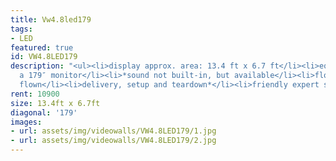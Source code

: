 ```yaml
---
title: Vw4.8led179
tags:
- LED
featured: true
id: VW4.8LED179
description: "<ul><li>display approx. area: 13.4 ft x 6.7 ft</li><li>equivalent of
  a 179″ monitor</li><li>*sound not built-in, but available</li><li>floor stand or
  flown</li><li>delivery, setup and teardown*</li><li>friendly expert support</li></ul>"
rent: 10900
size: 13.4ft x 6.7ft
diagonal: '179'
images:
- url: assets/img/videowalls/VW4.8LED179/1.jpg
- url: assets/img/videowalls/VW4.8LED179/2.jpg
---
```


